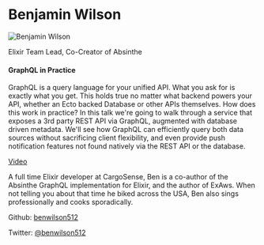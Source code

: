 # Benjamin Wilson

![Benjamin Wilson](http://s3.amazonaws.com/esl-conf-stg/media/files/000/000/561/thumbnail/247817?1487605490)

Elixir Team Lead, Co-Creator of Absinthe

#### GraphQL in Practice

GraphQL is a query language for your unified API. What you ask for is exactly what you get. This holds true no matter what backend powers your API, whether an Ecto backed Database or other APIs themselves. How does this work in practice? In this talk we're going to walk through a service that exposes a 3rd party REST API via GraphQL, augmented with database driven metadata. We'll see how GraphQL can efficiently query both data sources without sacrificing client flexibility, and even provide push notification features not found natively via the REST API or the database.

[Video](https://youtu.be/d2qNlXtpWXM?list=PLWbHc_FXPo2jV6N5XEjbUQe2GkYcRkZdD)

A full time Elixir developer at CargoSense, Ben is a co-author of the Absinthe GraphQL implementation for Elixir, and the author of ExAws. When not telling you about that time he biked across the USA, Ben also sings professionally and cooks sporadically.

Github: [benwilson512](https://github.com/benwilson512)

Twitter: [@benwilson512](https://twitter.com/benwilson512)

